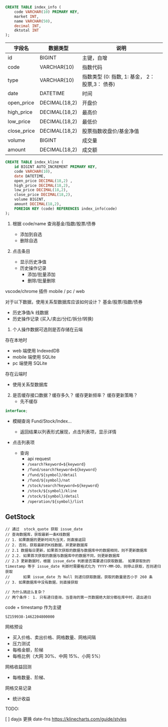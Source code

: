 ```sql
CREATE TABLE index_info (
    code VARCHAR(10) PRIMARY KEY,
    market INT,
    name VARCHAR(50),
    decimal INT,
    dktotal INT
);
```

| 字段名      | 数据类型      | 说明                                            |
| ----------- | ------------- | ----------------------------------------------- |
| id          | BIGINT        | 主键，自增                                      |
| code        | VARCHAR(10)   | 指数代码                                        |
| type        | VARCHAR(10)   | 指数类型 (0: 指数, 1: 基金， 2： 股票,3： 债券) |
| date        | DATETIME      | 时间                                            |
| open_price  | DECIMAL(18,2) | 开盘价                                          |
| high_price  | DECIMAL(18,2) | 最高价                                          |
| low_price   | DECIMAL(18,2) | 最低价                                          |
| close_price | DECIMAL(18,2) | 股票指数收盘价/基金净值                         |
| volume      | BIGINT        | 成交量                                          |
| amount      | DECIMAL(18,2) | 成交额                                          |

```sql
CREATE TABLE index_kline (
    id BIGINT AUTO_INCREMENT PRIMARY KEY,
    code VARCHAR(10),
    date DATETIME,
    open_price DECIMAL(18,2) ,
    high_price DECIMAL(18,2),
    low_price DECIMAL(18,2),
    close_price DECIMAL(18,2),
    volume BIGINT,
    amount DECIMAL(18,2),
    FOREIGN KEY (code) REFERENCES index_info(code)
);
```

1. 根据 code/name 查询基金/指数/股票/债券

   - 添加到自选
   - 删除自选

2. 点击条目
   - 显示历史净值
   - 历史操作记录
     - 添加/批量添加
     - 删除/批量删除

vscode/chrome 插件
mobile / pc / web

对于以下数据，使用关系型数据库应该如何设计？
基金/股票/指数/债券

- 历史净值/k 线数据
- 历史操作记录 (买入/卖出/分红/拆分/转换)

1. 个人操作数据可选则是否存储在云端

存在本地时

- web 端使用 IndexedDB
- mobile 端使用 SQLite
- pc 端使用 SQLite

存在云端时

- 使用关系型数据库

2. 是否缓存接口数据？缓存多久？ 缓存更新频率？ 缓存更新策略？
   - 先不缓存

```ts
interface;
```

- 模糊查询 Fund/Stock/Index...

  - 返回结果以列表形式展现，点击列表项，显示详情

- 点击列表项
  - 查询
    - api request
    - `/search?keyword=${keyword}`
    - `/fund/search?keyword=${keyword}`
    - `/fund/${symbol}/detail`
    - `/fund/${symbol}/nat`
    - `/stock/search?keyword=${keyword}`
    - `/stock/${symbol}/kline`
    - `/stock/${symbol}/detail`
    - `/operation/${symbol}/list`

## GetStock

    // 通过  stock_quote 获取 issue_date
    // 查询数据库，获取最新一条K线数据
    // 1. 如果数据的更新时间为当天，则直接返回
    // 2. 否则，获取最新的K线数据，并更新数据库
    // 2.1 数据每日更新，如果首次获取的数据与数据库中的数据相同，则不更新数据库
    // 2.2. 如果首次获取的数据与数据库中的数据不同，则更新数据库
    // 2.3 更新数据时，根据 issue_date 判断是否需要递归获取数据， 如果获取到的 timestamp 等于 issue_date 判断时需要格式化为 YYYY-MM-DD，则停止获取，否则递归获取
    //      如果 issue_date 为 Null 则递归获取数据，获取的数量是否小于 260 条
    // 3. 如果数据库中没有数据，则直接获取

    // 为什么搞这么复杂？
    // 两个条件： 1. 只有递归查询，当查询的第一页数据绝大部分都在库中时，退出递归

code + timestamp 作为主键

`SZ159938-1462204800000`

网格预设

- 买入价格、卖出价格、网格数量、网格间隔
- 压力测试
- 每格金额，阶梯
- 每格比例（大网 30%、中网 15%、小网 5%）

网格收益回测

- 每格数量、阶梯、

网格交易记录

- 统计收益

TODO:

[ ] dayjs 更换 date-fns
https://klinecharts.com/guide/styles
